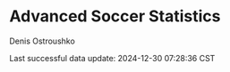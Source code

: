 # Advanced Soccer Statistics
Denis Ostroushko

<!-- gfm -->

Last successful data update: 2024-12-30 07:28:36 CST
